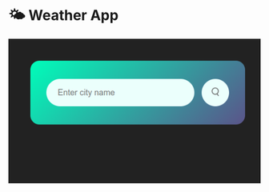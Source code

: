 # 🌤 Weather App


![image alt](https://github.com/Jay-Shree1ram/Weather_app/blob/b78c553381f651d9e4f6a5925d3e55cc86acbf31/images/screenshots/Screenshot1.png)
